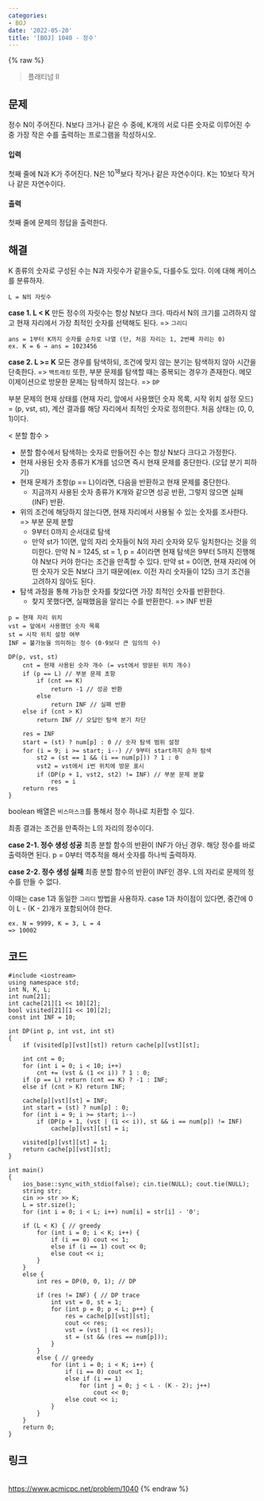 ```yaml
---
categories:
- BOJ
date: '2022-05-20'
title: '[BOJ] 1040 - 정수'
---
```


{% raw %}
> 플래티넘 II<br>

## 문제
정수 N이 주어진다. N보다 크거나 같은 수 중에, K개의 서로 다른 숫자로 이루어진 수 중 가장 작은 수를 출력하는 프로그램을 작성하시오.

#### 입력
첫째 줄에 N과 K가 주어진다. N은 10<sup>18</sup>보다 작거나 같은 자연수이다. K는 10보다 작거나 같은 자연수이다.

#### 출력
첫째 줄에 문제의 정답을 출력한다.

## 해결
K 종류의 숫자로 구성된 수는 N과 자릿수가 같을수도, 다를수도 있다. 이에 대해 케이스를 분류하자.
```
L = N의 자릿수
```

**case 1. L < K**
만든 정수의 자릿수는 항상 N보다 크다. 따라서 N의 크기를 고려하지 않고 현재 자리에서 가장 최적인 숫자를 선택해도 된다. => `그리디`
```
ans = 1부터 K까지 숫자를 순차로 나열 (단, 처음 자리는 1, 2번째 자리는 0)
ex. K = 6 → ans = 1023456
```

**case 2. L >= K**
모든 경우를 탐색하되, 조건에 맞지 않는 분기는 탐색하지 않아 시간을 단축한다. => `백트래킹`
또한, 부분 문제를 탐색할 때는 중복되는 경우가 존재한다. 메모이제이션으로 방문한 문제는 탐색하지 않는다. => `DP`

부분 문제의 현재 상태를 (현재 자리, 앞에서 사용했던 숫자 목록, 시작 위치 설정 모드) = (p, vst, st), 계산 결과를 해당 자리에서 최적인 숫자로 정의한다. 처음 상태는 (0, 0, 1)이다.

< 분할 함수 >
- 분할 함수에서 탐색하는 숫자로 만들어진 수는 항상 N보다 크다고 가정한다.
- 현재 사용된 숫자 종류가 K개를 넘으면 즉시 현재 문제를 중단한다. (오답 분기 피하기)
- 현재 문제가 초항(p == L)이라면, 다음을 반환하고 현재 문제를 중단한다.
	- 지금까지 사용된 숫자 종류가 K개와 같으면 성공 반환, 그렇지 않으면 실패(INF) 반환.
- 위의 조건에 해당하지 않는다면, 현재 자리에서 사용될 수 있는 숫자를 조사한다. => 부분 문제 분할
	- 9부터 0까지 순서대로 탐색
	- 만약 st가 1이면, 앞의 자리 숫자들이 N의 자리 숫자와 모두 일치한다는 것을 의미한다. 만약 N = 1245, st = 1, p = 4이라면 현재 탐색은 9부터 5까지 진행해야 N보다 커야 한다는 조건을 만족할 수 있다. 만약 st = 0이면, 현재 자리에 어떤 숫자가 오든 N보다 크기 때문에(ex. 이전 자리 숫자들이 125) 크기 조건을 고려하지 않아도 된다.
- 탐색 과정을 통해 가능한 숫자를 찾았다면 가장 최적인 숫자를 반환한다.
	- 찾지 못했다면, 실패했음을 알리는 수를 반환한다. => INF 반환

```
p = 현재 자리 위치
vst = 앞에서 사용했던 숫자 목록
st = 시작 위치 설정 여부
INF = 불가능을 의미하는 정수 (0-9보다 큰 임의의 수)

DP(p, vst, st)
	cnt = 현재 사용된 숫자 개수 (= vst에서 방문된 위치 개수)
	if (p == L) // 부분 문제 초항
		if (cnt == K)
			return -1 // 성공 반환
		else
			return INF // 실패 반환
	else if (cnt > K)
		return INF // 오답인 탐색 분기 차단

	res = INF
	start = (st) ? num[p] : 0 // 숫자 탐색 범위 설정
	for (i = 9; i >= start; i--) // 9부터 start까지 순차 탐색
		st2 = (st == 1 && (i == num[p])) ? 1 : 0
		vst2 = vst에서 i번 위치에 방문 표시
		if (DP(p + 1, vst2, st2) != INF) // 부분 문제 분할
			res = i
	return res
}
```
boolean 배열은 `비스마스크`를 통해서 정수 하나로 치환할 수 있다.

최종 결과는 조건을 만족하는 L의 자리의 정수이다.

**case 2-1. 정수 생성 성공**
최종 분할 함수의 반환이 INF가 아닌 경우. 해당 정수를 바로 출력하면 된다. p = 0부터 역추적을 해서 숫자를 하나씩 출력하자.

**case 2-2. 정수 생성 실패**
최종 분할 함수의 반환이 INF인 경우. L의 자리로 문제의 정수를 만들 수 없다.

이때는 case 1과 동일한 `그리디` 방법을 사용하자. case 1과 차이점이 있다면, 중간에 0이 L - (K - 2)개가 포함되어야 한다.

```
ex. N = 9999, K = 3, L = 4
=> 10002
```

## 코드
```
#include <iostream>
using namespace std;
int N, K, L;
int num[21];
int cache[21][1 << 10][2];
bool visited[21][1 << 10][2];
const int INF = 10;

int DP(int p, int vst, int st)
{
	if (visited[p][vst][st]) return cache[p][vst][st];

	int cnt = 0;
	for (int i = 0; i < 10; i++)
		cnt += (vst & (1 << i)) ? 1 : 0;
	if (p == L)	return (cnt == K) ? -1 : INF;
	else if (cnt > K) return INF;

	cache[p][vst][st] = INF;
	int start = (st) ? num[p] : 0;
	for (int i = 9; i >= start; i--)
		if (DP(p + 1, (vst | (1 << i)), st && i == num[p]) != INF)
			cache[p][vst][st] = i;

	visited[p][vst][st] = 1;
	return cache[p][vst][st];
}

int main()
{
	ios_base::sync_with_stdio(false); cin.tie(NULL); cout.tie(NULL);
	string str;
	cin >> str >> K;
	L = str.size();
	for (int i = 0; i < L; i++) num[i] = str[i] - '0';

	if (L < K) { // greedy
		for (int i = 0; i < K; i++) {
			if (i == 0) cout << 1;
			else if (i == 1) cout << 0;
			else cout << i;
		}
	}
	else {
		int res = DP(0, 0, 1); // DP

		if (res != INF) { // DP trace
			int vst = 0, st = 1;
			for (int p = 0; p < L; p++) {
				res = cache[p][vst][st];
				cout << res;
				vst = (vst | (1 << res));
				st = (st && (res == num[p]));
			}
		}
		else { // greedy
			for (int i = 0; i < K; i++) {
				if (i == 0) cout << 1;
				else if (i == 1)
					for (int j = 0; j < L - (K - 2); j++)
						cout << 0;
				else cout << i;
			}
		}
	}
	return 0;
}
```

## 링크
<br>https://www.acmicpc.net/problem/1040
{% endraw %}